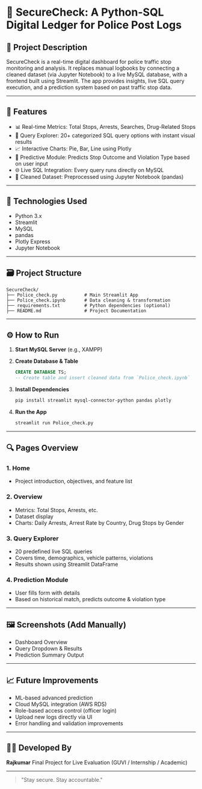 # 🚓 SecureCheck: A Python-SQL Digital Ledger for Police Post Logs

## 📌 Project Description

SecureCheck is a real-time digital dashboard for police traffic stop monitoring and analysis. It replaces manual logbooks by connecting a cleaned dataset (via Jupyter Notebook) to a live MySQL database, with a frontend built using Streamlit. The app provides insights, live SQL query execution, and a prediction system based on past traffic stop data.

---

## 🚀 Features

* 📊 Real-time Metrics: Total Stops, Arrests, Searches, Drug-Related Stops
* 📁 Query Explorer: 20+ categorized SQL query options with instant visual results
* 📈 Interactive Charts: Pie, Bar, Line using Plotly
* 🧠 Predictive Module: Predicts Stop Outcome and Violation Type based on user input
* 🌐 Live SQL Integration: Every query runs directly on MySQL
* 🧹 Cleaned Dataset: Preprocessed using Jupyter Notebook (pandas)

---

## 🧰 Technologies Used

* Python 3.x
* Streamlit
* MySQL
* pandas
* Plotly Express
* Jupyter Notebook

---

## 🗃️ Project Structure

```
SecureCheck/
├── Police_check.py          # Main Streamlit App
├── Police_check.ipynb       # Data cleaning & transformation
├── requirements.txt         # Python dependencies (optional)
├── README.md                # Project Documentation
```

---

## ⚙️ How to Run

1. **Start MySQL Server** (e.g., XAMPP)
2. **Create Database & Table**

   ```sql
   CREATE DATABASE TS;
   -- Create table and insert cleaned data from `Police_check.ipynb`
   ```
3. **Install Dependencies**

   ```bash
   pip install streamlit mysql-connector-python pandas plotly
   ```
4. **Run the App**

   ```bash
   streamlit run Police_check.py
   ```

---

## 🔍 Pages Overview

### 1. Home

* Project introduction, objectives, and feature list

### 2. Overview

* Metrics: Total Stops, Arrests, etc.
* Dataset display
* Charts: Daily Arrests, Arrest Rate by Country, Drug Stops by Gender

### 3. Query Explorer

* 20 predefined live SQL queries
* Covers time, demographics, vehicle patterns, violations
* Results shown using Streamlit DataFrame

### 4. Prediction Module

* User fills form with details
* Based on historical match, predicts outcome & violation type

---

## 🖼️ Screenshots (Add Manually)

* Dashboard Overview
* Query Dropdown & Results
* Prediction Summary Output

---

## 📈 Future Improvements

* ML-based advanced prediction
* Cloud MySQL integration (AWS RDS)
* Role-based access control (officer login)
* Upload new logs directly via UI
* Error handling and validation improvements

---

## 👨‍💻 Developed By

**Rajkumar**
Final Project for Live Evaluation (GUVI / Internship / Academic)

---

> "Stay secure. Stay accountable."
